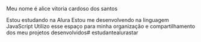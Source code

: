 Meu nome é alice vitoria cardoso dos santos

Estou estudando na Alura
Estou me desenvolvendo na linguagem JavaScript
Utilizo esse espaço para minha organização e compartilhamento dos meu projetos desenvolvidos# estudantealurastar


